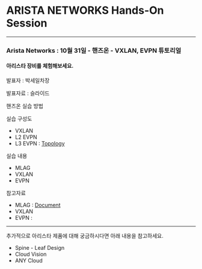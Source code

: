 # ARISTA NETWORKS Hands-On Session

-------------
### Arista Networks : 10월 31일 - 핸즈온 - VXLAN, EVPN 튜토리얼

#### 아리스타 장비를 체험해보세요.

발표자 : 박세일차장

발표자료 : 슬라이드

핸즈온 실습 방법

실습 구성도
* VXLAN
* L2 EVPN
* L3 EVPN : [Topology](https://github.com/mgsang/19handson/blob/master/Topology/Hands-on_EVPN(L3).png)

실습 내용
* MLAG
* VXLAN
* EVPN

참고자료
* MLAG : [Document](https://www.google.com)
* VXLAN
* EVPN : 


- - - 

추가적으로 아리스타 제품에 대해 궁금하시다면 아래 내용을 참고하세요.
* Spine - Leaf Design
* Cloud Vision
* ANY Cloud
